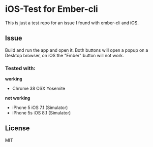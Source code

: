 # iOS-Test for Ember-cli

This is just a test repo for an issue I found with ember-cli and iOS.

## Issue

Build and run the app and open it. Both buttons will open a popup on a Desktop browser, on iOS the "Ember" button will not work.

### Tested with:

__working__

- Chrome 38 OSX Yosemite

__not working__

- iPhone 5 iOS 7.1 (Simulator)
- iPhone 5s iOS 8.1 (Simulator)

## License

MIT

